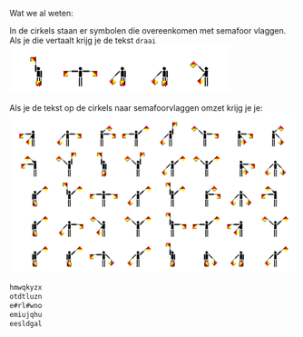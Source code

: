 Wat we al weten:



In de cirkels staan er symbolen die overeenkomen met semafoor vlaggen.
Als je die vertaalt krijg je de tekst `draai`
![](draai.png)

Als je de tekst op de cirkels naar semafoorvlaggen omzet krijg je je:
![](andere.png)

```
hmwqkyzx
otdtluzn
e#rl#wno
emiujqhu
eesldgal
```